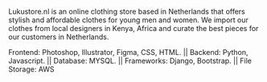 Lukustore.nl is an online clothing store based in Netherlands that offers stylish and affordable clothes for young men and women. We import our clothes from local designers in Kenya, Africa and curate the best pieces for our customers in Netherlands.

Frontend: Photoshop, Illustrator, Figma, CSS, HTML. || Backend: Python, Javascript. || Database: MYSQL. || Frameworks: Django, Bootstrap. || File Storage: AWS
